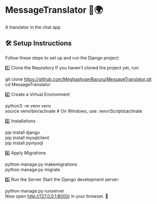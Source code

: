 # MessageTranslator 📝🌍
A translator in the chat app

## 🛠️ Setup Instructions

Follow these steps to set up and run the Django project:

1️⃣ Clone the Repository
If you haven't cloned the project yet, run:

git clone https://github.com/MeghashyamRavuru/MessageTranslator.git<br>
cd MessageTranslator

2️⃣ Create a Virtual Environment

python3 -m venv venv<br>
source venv/bin/activate  # On Windows, use: venv\Scripts\activate

3️⃣ Installations

pip install django<br>
pip install mysqlclient<br>
pip install pymysql


4️⃣ Apply Migrations

python manage.py makemigrations<br>
python manage.py migrate

5️⃣ Run the Server
Start the Django development server:

python manage.py runserver<br>
Now open http://127.0.0.1:8000/ in your browser. 🎉
